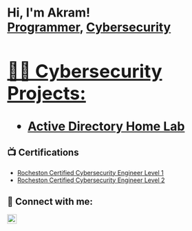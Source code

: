 <h1>Hi, I'm Akram! <br/><a href="https://github.com/mrakram0913">Programmer</a>, <a href="https://www.linkedin.com/in/akram-roslann-a6243120a/">Cybersecurity 

<h2>👨‍💻 Cybersecurity Projects:</h2>


  - [Active Directory Home Lab](https://github.com/joshmadakor1/Algorithms-Practice)


<h2>📺 Certifications</h2>

 - [Rocheston Certified Cybersecurity Engineer Level 1](https://www.credly.com/badges/49d38bb9-c048-4573-9c78-164ab3ec85bd/linked_in_profile)
 - [Rocheston Certified Cybersecurity Engineer Level 2](https://www.credly.com/badges/5f2639d5-c439-4794-b9c8-32186b3890f2/linked_in_profile)



<h2> 🤳 Connect with me:</h2>


[<img align="left" alt="JoshMadakor | LinkedIn" width="22px" src="https://www.linkedin.com/in/akram-roslann-a6243120a/" />][linkedin]


[linkedin]: https://www.linkedin.com/in/akram-roslann-a6243120a/

<!--
**joshmadakor1/joshmadakor1** is a ✨ _special_ ✨ repository because its `README.md` (this file) appears on your GitHub profile.

Here are some ideas to get you started:

- 🔭 I’m currently working on ...
- 🌱 I’m currently learning ...
- 👯 I’m looking to collaborate on ...
- 🤔 I’m looking for help with ...
- 💬 Ask me about ...
- 📫 How to reach me: ...
- 😄 Pronouns: ...
- ⚡ Fun fact: ...
-->

